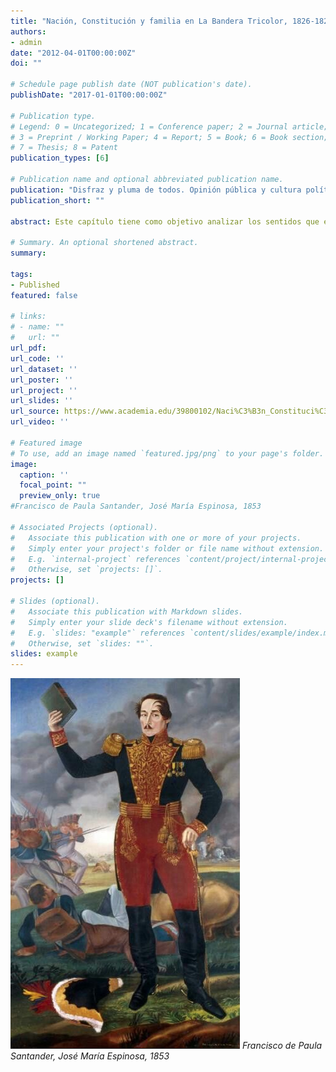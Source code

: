 ```yaml
---
title: "Nación, Constitución y familia en La Bandera Tricolor, 1826-1827."
authors: 
- admin
date: "2012-04-01T00:00:00Z"
doi: ""

# Schedule page publish date (NOT publication's date).
publishDate: "2017-01-01T00:00:00Z"

# Publication type.
# Legend: 0 = Uncategorized; 1 = Conference paper; 2 = Journal article;
# 3 = Preprint / Working Paper; 4 = Report; 5 = Book; 6 = Book section;
# 7 = Thesis; 8 = Patent
publication_types: [6]

# Publication name and optional abbreviated publication name.
publication: "Disfraz y pluma de todos. Opinión pública y cultura política, siglos XVIII y XIX. Editado por Francisco Ortega y Alexander Chaparro."
publication_short: ""

abstract: Este capítulo tiene como objetivo analizar los sentidos que el concepto de nación adquirió en el periódico colombiano La Bandera Tricolor, publicado entre 1826 y 1827. A partir de las revueltas de Valencia y Caracas en 1826 y el liderato que obtendría José Antonio Páez en Venezuela, este periódico, respaldado por Santander, haría una defensa acérrima de la Constitución de Cúcuta de 1821 como el soporte principal de la nación colombiana, en respuesta a la situación que se presentaba en Venezuela en ese momento. De esta forma, el capítulo examina la esfera pública como catalizadora de una idea de nación basada en la Constitución y el gobierno popular representativo por medio de la metáfora de la familia.

# Summary. An optional shortened abstract.
summary:

tags:
- Published
featured: false

# links:
# - name: ""
#   url: ""
url_pdf: 
url_code: ''
url_dataset: ''
url_poster: ''
url_project: ''
url_slides: ''
url_source: https://www.academia.edu/39800102/Naci%C3%B3n_Constituci%C3%B3n_y_familia_en_La_Bandera_Tricolor_1826_1827
url_video: ''

# Featured image
# To use, add an image named `featured.jpg/png` to your page's folder. 
image:
  caption: ''
  focal_point: ""
  preview_only: true
#Francisco de Paula Santander, José María Espinosa, 1853

# Associated Projects (optional).
#   Associate this publication with one or more of your projects.
#   Simply enter your project's folder or file name without extension.
#   E.g. `internal-project` references `content/project/internal-project/index.md`.
#   Otherwise, set `projects: []`.
projects: []

# Slides (optional).
#   Associate this publication with Markdown slides.
#   Simply enter your slide deck's filename without extension.
#   E.g. `slides: "example"` references `content/slides/example/index.md`.
#   Otherwise, set `slides: ""`.
slides: example
---
```


![Francisco de Paula Santander, José María Espinosa, 1853](featured.png)
*Francisco de Paula Santander, José María Espinosa, 1853*
